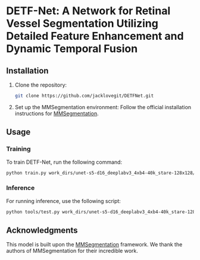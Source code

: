 # DETF-Net: A Network for Retinal Vessel Segmentation Utilizing Detailed Feature Enhancement and Dynamic Temporal Fusion

## Installation

1. Clone the repository:

   ```bash
   git clone https://github.com/jacklovegit/DETFNet.git
   ```

2. Set up the MMSegmentation environment: Follow the official installation instructions for [MMSegmentation](https://github.com/open-mmlab/mmsegmentation).

## Usage

### Training

To train DETF-Net, run the following command:

```bash
python train.py work_dirs/unet-s5-d16_deeplabv3_4xb4-40k_stare-128x128/deeplabv3_stare-128x128-unet.py
```

### Inference

For running inference, use the following script:

```bash
python tools/test.py work_dirs/unet-s5-d16_deeplabv3_4xb4-40k_stare-128x128/deeplabv3_stare-128x128-unet.py [your-checkpoint-file].pth --eval mIoU
```

## Acknowledgments

This model is built upon the [MMSegmentation](https://github.com/open-mmlab/mmsegmentation) framework. We thank the authors of MMSegmentation for their incredible work.


